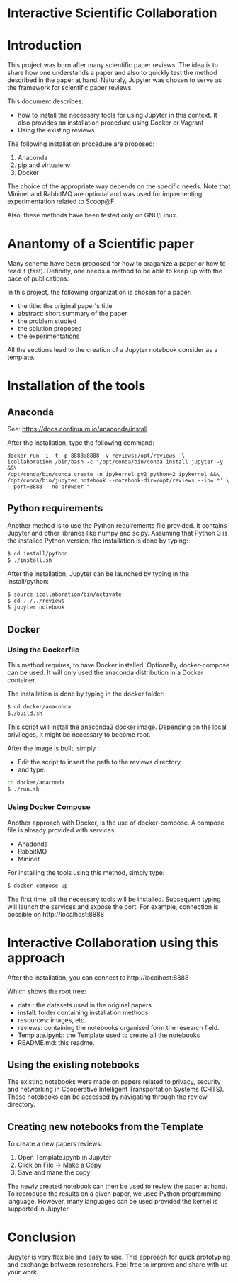 Interactive Scientific Collaboration
=====================================


# Introduction
This project was born after many scientific paper reviews.
The idea is to share how one understands a paper
and also to quickly test the method described in the paper at hand.
Naturaly, Jupyter was chosen to serve as the framework for scientific paper reviews.

This document describes:

- how to install the necessary tools for using Jupyter in this context. It also provides an installation procedure using Docker or Vagrant
- Using the existing reviews

The following  installation procedure are proposed:

1.  Anaconda
2.  pip and virtualenv
3.  Docker

The choice of the appropriate way depends on the specific needs.
Note that Mininet and RabbitMQ are optional and was used for implementing
experimentation related to Scoop@F.

Also, these methods have been tested only on GNU/Linux.

# Anantomy of a Scientific paper
Many scheme have been proposed for how to oraganize a paper or how to read it (fast).
Definitly, one needs a method to be able to keep up with the pace of publications.

In this project, the following organization is chosen for a paper:
 - the title: the original paper's title
 - abstract: short summary of the paper
 - the problem studied
 - the solution proposed
 - the experimentations

All the sections lead to the creation of a Jupyter notebook consider as a template.



# Installation of the tools

## Anaconda

See: https://docs.continuum.io/anaconda/install

After the installation, type the following command:

```
docker run -i -t -p 8888:8888 -v reviews:/opt/reviews  \
icollaboration /bin/bash -c "/opt/conda/bin/conda install jupyter -y &&\
/opt/conda/bin/conda create -n ipykernel_py2 python=2 ipykernel &&\
/opt/conda/bin/jupyter notebook --notebook-dir=/opt/reviews --ip='*' \
--port=8888 --no-browser "
```


## Python requirements

Another method is to use the Python requirements file provided.
It contains Jupyter and other libraries like numpy and scipy.
Assuming that Python 3 is the installed Python version, the installation is done by typing:

```bash
$ cd install/python
$ ./install.sh
```

After the installation, Jupyter can be launched by typing in the install/python:

```bash
$ source icollaboration/bin/activate
$ cd ../../reviews
$ jupyter notebook
```

## Docker

### Using the Dockerfile
This method requires, to have Docker installed. Optionally, docker-compose can be used.
It will only used the anaconda distribution in a Docker container.

The installation is done by typing in the docker folder:

```bash
$ cd docker/anaconda
$./build.sh
```

This script will install the anaconda3 docker image. Depending on the local privileges, it might be necessary to become root.


After the image is built, simply :
- Edit the script to insert the path to the reviews directory
- and type:

```bash
cd docker/anaconda
$ ./run.sh
```

### Using Docker Compose

Another approach with Docker, is the use of docker-compose. A compose file is already provided with services:

- Anadonda
- RabbitMQ
- Mininet

For installing the tools using this method, simply type:

```bash
$ docker-compose up
```

The first time, all the necessary tools will be installed. Subsequent typing will launch the services and expose the port.
For example, connection is possible on http://localhost:8888



# Interactive Collaboration using this approach

After the installation, you can connect to http://localhost:8888

Which shows the root tree:
 - data : the datasets used in the original papers
 - install: folder containing installation methods
 - resources: images, etc.
 - reviews: containing the notebooks organised form the research field.
 - Template.ipynb: the Template used to create all the notebooks
 - README.md: this readme.


## Using the existing notebooks

The existing notebooks were made on papers related to privacy, security and networking in Cooperative Intelligent Transportation Systems (C-ITS).
These notebooks can be accessed by navigating through the review directory.



## Creating new notebooks from the Template

To create a new papers reviews:
1. Open Template.ipynb in Jupyter
2. Click on File -> Make a Copy
3. Save and mane the copy

The newly created notebook can then be used to review the paper at hand.
To reproduce the results on a given paper, we used Python programming language.
However, many languages can be used provided the kernel is supported in Jupyter.


# Conclusion
Jupyter is very flexible and easy to use. This approach for quick prototyping and exchange between researchers.
Feel free to improve and share with us your work.
